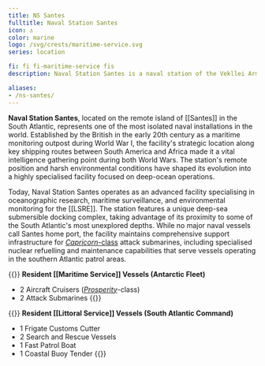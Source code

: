 ```yaml
---
title: NS Santes
fulltitle: Naval Station Santes
icon: ⚓️
color: marine
logo: /svg/crests/maritime-service.svg
series: location

fi: fi fi-maritime-service fis
description: Naval Station Santes is a naval station of the Vekllei Armed Forces, located in the republic of Santes.

aliases:
- /ns-santes/
---
```

<span class="fi fi-maritime-service fis"></span> **Naval Station Santes**, located on the remote island of [[Santes]] in the South Atlantic, represents one of the most isolated naval installations in the world. Established by the British in the early 20th century as a maritime monitoring outpost during World War I, the facility's strategic location along key shipping routes between South America and Africa made it a vital intelligence gathering point during both World Wars. The station's remote position and harsh environmental conditions have shaped its evolution into a highly specialised facility focused on deep-ocean operations.

Today, Naval Station Santes operates as an advanced facility specialising in oceanographic research, maritime surveillance, and environmental monitoring for the [[LSRE]]. The station features a unique deep-sea submersible docking complex, taking advantage of its proximity to some of the South Atlantic's most unexplored depths. While no major naval vessels call Santes home port, the facility maintains comprehensive support infrastructure for [*Capricorn*-class](/capricorn-class/) attack submarines, including specialised nuclear refuelling and maintenance capabilities that serve vessels operating in the southern Atlantic patrol areas.

{{<note table>}}
**Resident [[Maritime Service]] Vessels (Antarctic Fleet)**

* 2 Aircraft Cruisers ([*Prosperity*](/prosperity-class/)-class)
* 2 Attack Submarines
{{</note>}}

{{<note table>}}
**Resident [[Littoral Service]] Vessels (South Atlantic Command)**

* 1 Frigate Customs Cutter
* 2 Search and Rescue Vessels
* 1 Fast Patrol Boat
* 1 Coastal Buoy Tender
{{</note>}}
